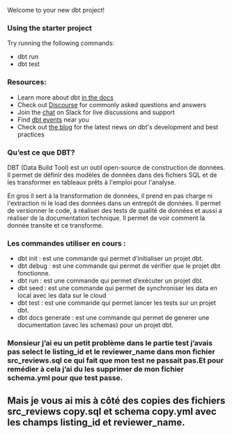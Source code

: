 Welcome to your new dbt project!

### Using the starter project

Try running the following commands:
- dbt run
- dbt test


### Resources:
- Learn more about dbt [in the docs](https://docs.getdbt.com/docs/introduction)
- Check out [Discourse](https://discourse.getdbt.com/) for commonly asked questions and answers
- Join the [chat](https://community.getdbt.com/) on Slack for live discussions and support
- Find [dbt events](https://events.getdbt.com) near you
- Check out [the blog](https://blog.getdbt.com/) for the latest news on dbt's development and best practices


### Qu’est ce que DBT?
DBT (Data Build Tool) est un outil open-source de construction de données.
Il permet de définir des modèles de données dans des fichiers SQL et de les transformer en tableaux prêts à l'emploi pour l'analyse.

En gros il sert à la transformation de données, il prend en pas charge ni l'extraction ni le load des données dans un entrepôt de données.
Il permet de versionner le code, à réaliser des tests de qualité de données et aussi a réaliser de la documentation technique. Il permet de voir comment la donnée transite et ce transforme.

### Les commandes utiliser en cours :
- dbt init : est une commande qui permet d’initialiser un projet dbt.
- dbt debug : est une commande qui permet de vérifier que le projet dbt fonctionne.
- dbt run : est une commande qui permet  d’exécuter un projet dbt.
- dbt seed : est une commande qui permet de synchroniser les data en local avec les data sur le cloud
- dbt test : est une commande qui permet lancer les tests sur un projet dbt.
- dbt docs generate : est une commande qui permet de generer une documentation (avec les schemas) pour un projet dbt.


### Monsieur j’ai eu un petit problème dans le partie test j’avais pas select le listing_id et le reviewer_name dans mon fichier src_reviews.sql ce qui fait que mon test ne passait pas.Et pour remédier à cela j’ai du les supprimer de mon fichier schema.yml pour que test passe.
## Mais je vous ai mis à côté des copies des fichiers src_reviews copy.sql et schema copy.yml avec les champs listing_id et reviewer_name.
